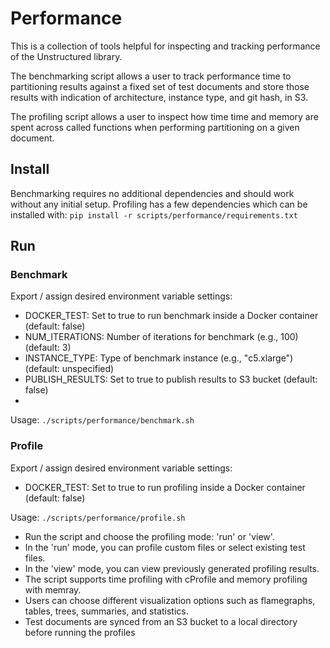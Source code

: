 # Performance
This is a collection of tools helpful for inspecting and tracking performance of the Unstructured library. 

The benchmarking script allows a user to track performance time to partitioning results against a fixed set of test documents and store those results with indication of architecture, instance type, and git hash, in S3.

The profiling script allows a user to inspect how time time and memory are spent across called functions when performing partitioning on a given document.

## Install
Benchmarking requires no additional dependencies and should work without any initial setup.
Profiling has a few dependencies which can be installed with: 
`pip install -r scripts/performance/requirements.txt`

## Run
### Benchmark
Export / assign desired environment variable settings:
- DOCKER_TEST: Set to true to run benchmark inside a Docker container (default: false)
- NUM_ITERATIONS: Number of iterations for benchmark (e.g., 100) (default: 3)
- INSTANCE_TYPE: Type of benchmark instance (e.g., "c5.xlarge") (default: unspecified)
- PUBLISH_RESULTS: Set to true to publish results to S3 bucket (default: false)
- 
Usage: `./scripts/performance/benchmark.sh`

### Profile

Export / assign desired environment variable settings:
- DOCKER_TEST: Set to true to run profiling inside a Docker container (default: false)

Usage: `./scripts/performance/profile.sh`
- Run the script and choose the profiling mode: 'run' or 'view'.
- In the 'run' mode, you can profile custom files or select existing test files.
- In the 'view' mode, you can view previously generated profiling results.
- The script supports time profiling with cProfile and memory profiling with memray.
- Users can choose different visualization options such as flamegraphs, tables, trees, summaries, and statistics.
- Test documents are synced from an S3 bucket to a local directory before running the profiles

